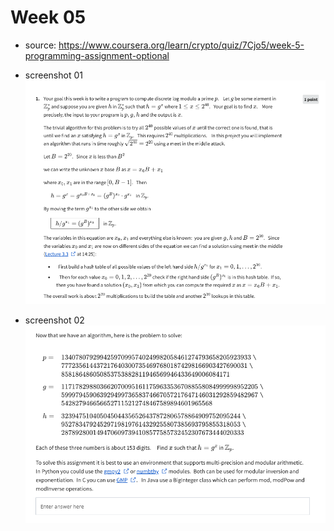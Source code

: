 # Week 05

- source: https://www.coursera.org/learn/crypto/quiz/7Cjo5/week-5-programming-assignment-optional
- screenshot 01
    ![01](assets/01.png)

- screenshot 02
    ![02](assets/02.png)
